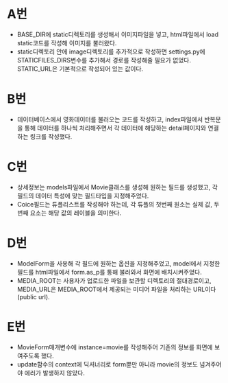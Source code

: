 

# A번

- BASE_DIR에 static디렉토리를 생성해서 이미지파일을 넣고, html파일에서 load static코드를 작성해 이미지를 불러왔다.
- static디렉토리 안에 image디렉토리를 추가적으로 작성하면 settings.py에 STATICFILES_DIRS변수를 추가해서 경로를 작성해줄 필요가 없었다. STATIC_URL은 기본적으로 작성되어 있는 값이다. 

# B번

- 데이터베이스에서 영화데이터를 불러오는 코드를 작성하고, index파일에서 반복문을 통해 데이터를 하나씩 처리해주면서 각 데이터에 해당하는 detail페이지와 연결하는 링크를 작성했다.

# C번

- 상세정보는 models파일에서 Movie클래스를 생성해 원하는 필드를 생성했고, 각 필드의 데이터 특성에 맞는 필드타입을 지정해주었다. 
- Coice필드는 튜플리스트를 작성해야 하는데, 각 튜플의 첫번째 원소는 실제 값, 두번째 요소는 해당 값의 레이블을 의미한다. 

# D번

- ModelForm을 사용해 각 필드에 원하는 옵션을 지정해주었고, model에서 지정한 필드를 html파일에서 form.as_p를 통해 불러와서 화면에 배치시켜주었다. 
- MEDIA_ROOT는 사용자가 업로드한 파일을 보관할 디렉토리의 절대경로이고, MEDIA_URL은 MEDIA_ROOT에서 제공되는 미디어 파일을 처리하는 URL이다(public url). 

# E번

- MovieForm매개변수에 instance=movie를 작성해주어 기존의 정보를 화면에 보여주도록 했다.
- update함수의 context에 딕셔너리로 form뿐만 아니라 movie의 정보도 넘겨주어야 에러가 발생하지 않았다.
